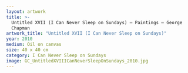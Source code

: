 ```yaml
---
layout: artwork
title: >-
  Untitled XVII (I Can Never Sleep on Sundays) — Paintings — George
  Chapman
artwork_title: "Untitled XVII (I Can Never Sleep on Sundays)"
year: 2010
medium: Oil on canvas
size: 40 x 40 cm
category: I Can Never Sleep on Sundays
image: GC_UntitledXVIIICanNeverSleepOnSundays_2010.jpg
---
```

